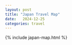 ```yaml
---
layout: post
title: "Japan Travel Map"
date:   2024-12-25
categories: travel
---
```


{% include japan-map.html %}

<script>
    highlightPrefectures(['JP03', 'JP04', 'JP06', 'JP07', 'JP08', 'JP10', 'JP11', 'JP12', 
    'JP13', 'JP15', 'JP16', 'JP17', 'JP18', 'JP19', 'JP20', 'JP22', 'JP23', 'JP25', 'JP26',
    'JP27', 'JP29'], 'Visited');
    highlightPrefectures(['JP28', 'JP36', 'JP37', 'JP38', 'JP39'], 'VisitingSoon');
    highlightPrefectures(['JP01', 'JP09', 'JP21', 'JP24', 'JP30', 'JP32', 'JP47'], 'PlanningToVisit');
</script>